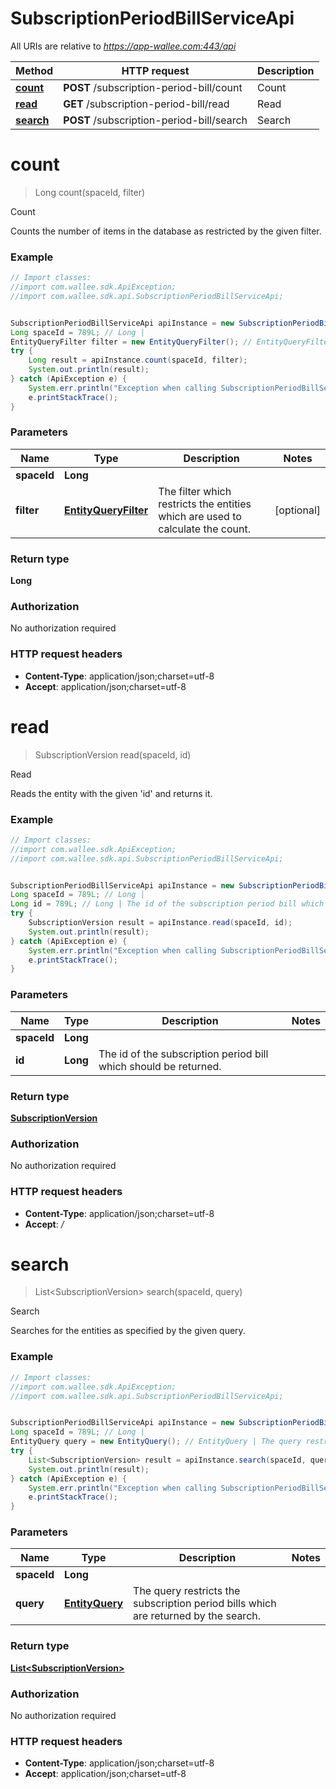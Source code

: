# SubscriptionPeriodBillServiceApi

All URIs are relative to *https://app-wallee.com:443/api*

Method | HTTP request | Description
------------- | ------------- | -------------
[**count**](SubscriptionPeriodBillServiceApi.md#count) | **POST** /subscription-period-bill/count | Count
[**read**](SubscriptionPeriodBillServiceApi.md#read) | **GET** /subscription-period-bill/read | Read
[**search**](SubscriptionPeriodBillServiceApi.md#search) | **POST** /subscription-period-bill/search | Search


<a name="count"></a>
# **count**
> Long count(spaceId, filter)

Count

Counts the number of items in the database as restricted by the given filter.

### Example
```java
// Import classes:
//import com.wallee.sdk.ApiException;
//import com.wallee.sdk.api.SubscriptionPeriodBillServiceApi;


SubscriptionPeriodBillServiceApi apiInstance = new SubscriptionPeriodBillServiceApi();
Long spaceId = 789L; // Long | 
EntityQueryFilter filter = new EntityQueryFilter(); // EntityQueryFilter | The filter which restricts the entities which are used to calculate the count.
try {
    Long result = apiInstance.count(spaceId, filter);
    System.out.println(result);
} catch (ApiException e) {
    System.err.println("Exception when calling SubscriptionPeriodBillServiceApi#count");
    e.printStackTrace();
}
```

### Parameters

Name | Type | Description  | Notes
------------- | ------------- | ------------- | -------------
 **spaceId** | **Long**|  |
 **filter** | [**EntityQueryFilter**](EntityQueryFilter.md)| The filter which restricts the entities which are used to calculate the count. | [optional]

### Return type

**Long**

### Authorization

No authorization required

### HTTP request headers

 - **Content-Type**: application/json;charset=utf-8
 - **Accept**: application/json;charset=utf-8

<a name="read"></a>
# **read**
> SubscriptionVersion read(spaceId, id)

Read

Reads the entity with the given &#39;id&#39; and returns it.

### Example
```java
// Import classes:
//import com.wallee.sdk.ApiException;
//import com.wallee.sdk.api.SubscriptionPeriodBillServiceApi;


SubscriptionPeriodBillServiceApi apiInstance = new SubscriptionPeriodBillServiceApi();
Long spaceId = 789L; // Long | 
Long id = 789L; // Long | The id of the subscription period bill which should be returned.
try {
    SubscriptionVersion result = apiInstance.read(spaceId, id);
    System.out.println(result);
} catch (ApiException e) {
    System.err.println("Exception when calling SubscriptionPeriodBillServiceApi#read");
    e.printStackTrace();
}
```

### Parameters

Name | Type | Description  | Notes
------------- | ------------- | ------------- | -------------
 **spaceId** | **Long**|  |
 **id** | **Long**| The id of the subscription period bill which should be returned. |

### Return type

[**SubscriptionVersion**](SubscriptionVersion.md)

### Authorization

No authorization required

### HTTP request headers

 - **Content-Type**: application/json;charset=utf-8
 - **Accept**: *_/_*

<a name="search"></a>
# **search**
> List&lt;SubscriptionVersion&gt; search(spaceId, query)

Search

Searches for the entities as specified by the given query.

### Example
```java
// Import classes:
//import com.wallee.sdk.ApiException;
//import com.wallee.sdk.api.SubscriptionPeriodBillServiceApi;


SubscriptionPeriodBillServiceApi apiInstance = new SubscriptionPeriodBillServiceApi();
Long spaceId = 789L; // Long | 
EntityQuery query = new EntityQuery(); // EntityQuery | The query restricts the subscription period bills which are returned by the search.
try {
    List<SubscriptionVersion> result = apiInstance.search(spaceId, query);
    System.out.println(result);
} catch (ApiException e) {
    System.err.println("Exception when calling SubscriptionPeriodBillServiceApi#search");
    e.printStackTrace();
}
```

### Parameters

Name | Type | Description  | Notes
------------- | ------------- | ------------- | -------------
 **spaceId** | **Long**|  |
 **query** | [**EntityQuery**](EntityQuery.md)| The query restricts the subscription period bills which are returned by the search. |

### Return type

[**List&lt;SubscriptionVersion&gt;**](SubscriptionVersion.md)

### Authorization

No authorization required

### HTTP request headers

 - **Content-Type**: application/json;charset=utf-8
 - **Accept**: application/json;charset=utf-8

